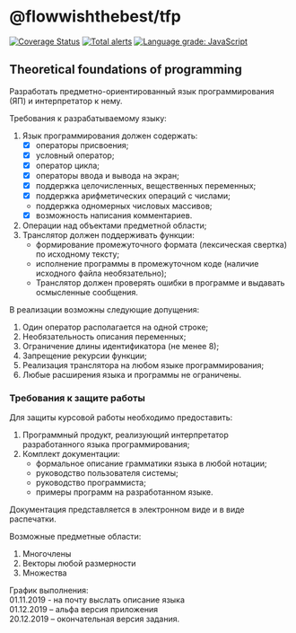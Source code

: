 # @flowwishthebest/tfp
[![Coverage Status](https://coveralls.io/repos/github/flowwishthebest/tfp/badge.svg?branch=feature/add_coverage_support)](https://coveralls.io/github/flowwishthebest/tfp?branch=feature/add_coverage_support)
[![Total alerts](https://img.shields.io/lgtm/alerts/g/flowwishthebest/tfp.svg?logo=lgtm&logoWidth=18)](https://lgtm.com/projects/g/flowwishthebest/tfp/alerts/)
[![Language grade: JavaScript](https://img.shields.io/lgtm/grade/javascript/g/flowwishthebest/tfp.svg?logo=lgtm&logoWidth=18)](https://lgtm.com/projects/g/flowwishthebest/tfp/context:javascript)



## Theoretical foundations of programming


Разработать предметно-ориентированный язык программирования (ЯП) и интерпретатор к нему.

Требования к разрабатываемому языку:
1. Язык программирования должен содержать:
    - [X] операторы присвоения;
    - [X] условный оператор;
    - [X] оператор цикла;
    - [X] операторы ввода и вывода на экран;
    - [X] поддержка целочисленных, вещественных переменных;
    - [X] поддержка арифметических операций с числами;
    - поддержка одномерных числовых массивов;
    - [X] возможность написания комментариев.
2. Операции над объектами предметной области;
3. Транслятор должен поддерживать функции:
    - формирование промежуточного формата (лексическая свертка) по исходному тексту;
    - исполнение программы в промежуточном коде (наличие исходного файла необязательно);
    - Транслятор должен проверять ошибки в программе и выдавать осмысленные сообщения.

В реализации возможны следующие допущения:
1. Один оператор располагается на одной строке;
2. Необязательность описания переменных;
3. Ограничение длины идентификатора (не менее 8);
4. Запрещение рекурсии функции;
5. Реализация транслятора на любом языке программирования;
6. Любые расширения языка и программы не ограничены.

### Требования к защите работы

Для защиты курсовой работы необходимо предоставить:
1. Программный продукт, реализующий интерпретатор разработанного языка программирования;
2. Комплект документации:
    - формальное описание грамматики языка в любой нотации;
    - руководство пользователя системы;
    - руководство программиста;
    - примеры программ на разработанном языке.

Документация представляется в электронном виде и в виде распечатки.

Возможные предметные области:
1. Многочлены
2. Векторы любой размерности
3. Множества

График выполнения: \
01.11.2019 - на почту выслать описание языка \
01.12.2019 – альфа версия приложения \
20.12.2019 – окончательная версия задания.
